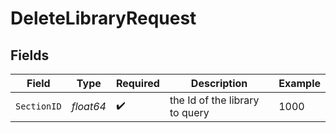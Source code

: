 # DeleteLibraryRequest


## Fields

| Field                          | Type                           | Required                       | Description                    | Example                        |
| ------------------------------ | ------------------------------ | ------------------------------ | ------------------------------ | ------------------------------ |
| `SectionID`                    | *float64*                      | :heavy_check_mark:             | the Id of the library to query | 1000                           |